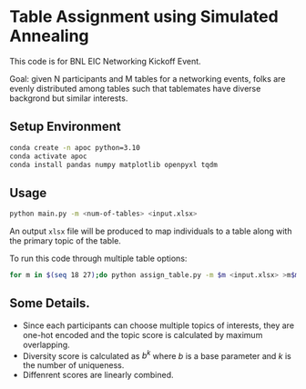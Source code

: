 # Table Assignment using Simulated Annealing

This code is for BNL EIC Networking Kickoff Event.

Goal: given N participants and M tables for a networking events, folks are evenly distributed among tables such that tablemates have diverse backgrond but similar interests.

## Setup Environment

```bash
conda create -n apoc python=3.10
conda activate apoc
conda install pandas numpy matplotlib openpyxl tqdm
```

## Usage

```bash
python main.py -m <num-of-tables> <input.xlsx>
```

An output `xlsx` file will be produced to map individuals to a table along with the primary topic of the table.

To run this code through multiple table options:

```bash
for m in $(seq 18 27);do python assign_table.py -m $m <input.xlsx> >m$m.txt; done
```


## Some Details.

- Since each participants can choose multiple topics of interests, they are one-hot encoded and the topic score is calculated by maximum overlapping. 
- Diversity score is calculated as $b^k$ where $b$ is a base parameter and $k$ is the number of uniqueness.
- Diffenrent scores are linearly combined.
